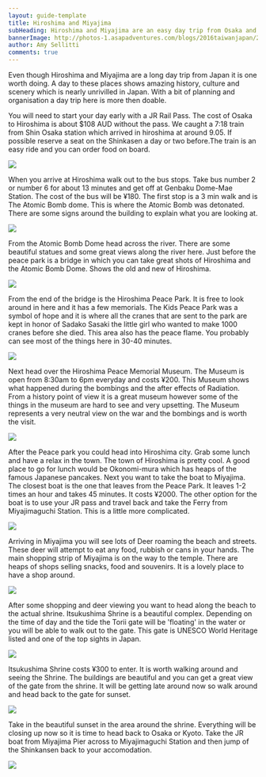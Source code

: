 ```yaml
---
layout: guide-template
title: Hiroshima and Miyajima
subHeading: Hiroshima and Miyajima are an easy day trip from Osaka and Kyoto. Both places are full of history beauty and amazing places to spend time.
bannerImage: http://photos-1.asapadventures.com/blogs/2016taiwanjapan/2016-01-06/IMG_3588.JPG_compressed.JPEG
author: Amy Sellitti
comments: true
---
```


Even though Hiroshima and Miyajima are a long day trip from Japan it is one worth doing. A day to these places shows amazing history, culture and scenery which is nearly unrivilled in Japan. With a bit of planning and organisation a day trip here is more then doable. 

<section>
    <p>
        You will need to start your day early with a JR Rail Pass. The cost of Osaka to Hiroshima is about $108 AUD without the pass. We caught a 7:18 train from Shin Osaka station which arrived in hiroshima at around 9.05. If possible reserve a seat on the Shinkasen a day or two before.The train is an easy ride and you can order food on board.
    </p>
    <div class="center-image"><img src="http://photos-1.asapadventures.com/blogs/2016taiwanjapan/2016-01-06/IMG_20160106_074913.jpg_compressed.JPEG" /></div>
</section>


<section>
    <p>
        When you arrive at Hiroshima walk out to the bus stops. Take bus number 2 or number 6 for about 13 minutes and get off at Genbaku Dome-Mae Station. The cost of the bus will be ¥180. The first stop is a 3 min walk and is The Atomic Bomb dome. This is where the Atomic Bomb was detonated. There are some signs around the building to explain what you are looking at. 
    </p>
    <div class="center-image"><img src="http://photos-1.asapadventures.com/blogs/2016taiwanjapan/2016-01-06/IMG_3410.JPG_compressed.JPEG" /></div>
</section>


<section>
    <p>
        From the Atomic Bomb Dome head across the river. There are some beautiful statues and some great views along the river here. Just before the peace park is a bridge in which you can take great shots of Hiroshima and the Atomic Bomb Dome. Shows the old and new of Hiroshima. 
    </p>
    <div class="center-image"><img src="http://photos-1.asapadventures.com/blogs/2016taiwanjapan/2016-01-06/IMG_3427.JPG_compressed.JPEG" /></div>
</section>


<section>
    <p>
        From the end of the bridge is the Hiroshima Peace Park. It is free to look around in here and it has a few memorials. The Kids Peace Park was a symbol of hope and it is where all the cranes that are sent to the park are kept in honor of Sadako Sasaki the little girl who wanted to make 1000 cranes before she died. This area also has the peace flame. You probably can see most of the things here in 30-40 minutes. 
    </p>
    <div class="center-image"><img src="http://photos-1.asapadventures.com/blogs/2016taiwanjapan/2016-01-06/IMG_3431.JPG_compressed.JPEG" /></div>
</section>


<section>
    <p>
        Next head over the Hiroshima Peace Memorial Museum. The Museum is open from 8:30am to 6pm everyday and costs ¥200. This Museum shows what happened during the bombings and the after effects of Radiation. From a history point of view it is a great museum however some of the things in the museum are hard to see and very upsetting. The Museum represents a very neutral view on the war and the bombings and is worth the visit.  
    </p>
    <div class="center-image"><img src="http://photos-1.asapadventures.com/blogs/2016taiwanjapan/2016-01-06/IMG_3445.JPG_compressed.JPEG" /></div>
</section>


<section>
    <p>
        After the Peace park you could head into Hiroshima city. Grab some lunch and have a relax in the town. The town of Hiroshima is pretty cool. A good place to go for lunch would be Okonomi-mura which has heaps of the famous Japanese pancakes. Next you want to take the boat to Miyajima. The closest boat is the one that leaves from the Peace Park. It leaves 1-2 times an hour and takes 45 minutes. It costs ¥2000. The other option for the boat is to use your JR pass and travel back and take the Ferry from Miyajimaguchi Station. This is a little more complicated. 
    </p>
    <div class="center-image"><img src="https://www.aqua-net-h.co.jp/heritage/img/slide-kagura.jpg" /></div>
</section>

<section>
    <p>
        Arriving in Miyajima you will see lots of Deer roaming the beach and streets. These deer will attempt to eat any food, rubbish or cans in your hands. The main shopping strip of Miyajima is on the way to the temple. There are heaps of shops selling snacks, food and souvenirs. It is a lovely place to have a shop around.  
    </p>
    <div class="center-image"><img src="http://photos-1.asapadventures.com/blogs/2016taiwanjapan/2016-01-06/DSC_5244.JPG_compressed.JPEG" /></div>
</section>

<section>
    <p>
        After some shopping and deer viewing you want to head along the beach to the actual shrine. Itsukushima Shrine is a beautiful complex. Depending on the time of day and the tide the Torii gate will be 'floating' in the water or you will be able to walk out to the gate. This gate is UNESCO World Heritage listed and one of the top sights in Japan. 
    </p>
    <div class="center-image"><img src="http://photos-1.asapadventures.com/blogs/2016taiwanjapan/2016-01-06/IMG_9885.JPG_compressed.JPEG" /></div>
</section>

<section>
    <p>
        Itsukushima Shrine costs ¥300 to enter. It is worth walking around and seeing the Shrine. The buildings are beautiful and you can get a great view of the gate from the shrine. It will be getting late around now so walk around and head back to the gate for sunset. 
    </p>
    <div class="center-image"><img src="http://photos-1.asapadventures.com/blogs/2016taiwanjapan/2016-01-06/IMG_3523.JPG_compressed.JPEG" /></div>
</section>

<section>
    <p>
        Take in the beautiful sunset in the area around the shrine. Everything will be closing up now so it is time to head back to Osaka or Kyoto. Take the JR boat from Miyajima Pier across to Miyajimaguchi Station and then jump of the Shinkansen back to your accomodation.    </p>
    <div class="center-image"><img src="http://photos-1.asapadventures.com/blogs/2016taiwanjapan/2016-01-06/IMG_3588.JPG_compressed.JPEG" /></div>
</section>